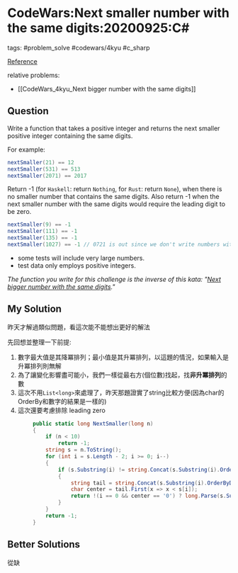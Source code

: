 # CodeWars:Next smaller number with the same digits:20200925:C\#

tags: #problem_solve #codewars/4kyu #c_sharp

[Reference](https://www.codewars.com/kata/5659c6d896bc135c4c00021e)

relative problems:

- [[CodeWars_4kyu_Next bigger number with the same digits]]

## Question

Write a function that takes a positive integer and returns the next smaller positive integer containing the same digits.

For example:

```csharp
nextSmaller(21) == 12
nextSmaller(531) == 513
nextSmaller(2071) == 2017
```

Return -1 (for `Haskell`: return `Nothing`, for `Rust`: return `None`), when there is no smaller number that contains the same digits. Also return -1 when the next smaller number with the same digits would require the leading digit to be zero.

```csharp
nextSmaller(9) == -1
nextSmaller(111) == -1
nextSmaller(135) == -1
nextSmaller(1027) == -1 // 0721 is out since we don't write numbers with leading zeros
```

- some tests will include very large numbers.
- test data only employs positive integers.

*The function you write for this challenge is the inverse of this kata: "[Next bigger number with the same digits](http://www.codewars.com/kata/next-bigger-number-with-the-same-digits)."*

## My Solution

昨天才解過類似問題，看這次能不能想出更好的解法

先回想並整理一下前提:

1. 數字最大值是其降冪排列；最小值是其升冪排列，以這題的情況，如果輸入是升冪排列則無解
2. 為了讓變化影響盡可能小，我們一樣從最右方(個位數)找起，找**非升冪排列**的數
3. 這次不用`List<long>`來處理了，昨天那題證實了string比較方便(因為char的OrderBy和數字的結果是一樣的)
4. 這次還要考慮排除 leading zero

```C#
        public static long NextSmaller(long n)
        {
            if (n < 10)
                return -1;
            string s = n.ToString();
            for (int i = s.Length - 2; i >= 0; i--)
            {
                if (s.Substring(i) != string.Concat(s.Substring(i).OrderBy(x => x)))
                {
                    string tail = string.Concat(s.Substring(i).OrderByDescending(x => x));
                    char center = tail.First(x => x < s[i]);
                    return !(i == 0 && center == '0') ? long.Parse(s.Substring(0, i) + center + string.Concat(tail.Where((x, y) => y != tail.IndexOf(center)))) : -1;
                }
            }
            return -1;
        }
```

## Better Solutions

從缺
